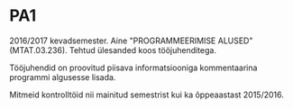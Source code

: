 # PA1
2016/2017 kevadsemester. Aine "PROGRAMMEERIMISE ALUSED" (MTAT.03.236). Tehtud ülesanded koos tööjuhenditega. 

Tööjuhendid on proovitud piisava informatsiooniga kommentaarina programmi algusesse lisada.

Mitmeid kontrolltöid nii mainitud semestrist kui ka õppeaastast 2015/2016.
